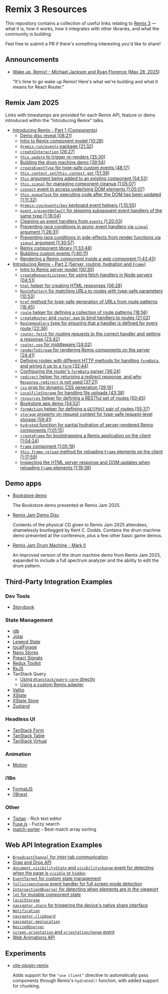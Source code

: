 # Remix 3 Resources

This repository contains a collection of useful links relating to [Remix 3](https://remix.run/blog/wake-up-remix) — what it is, how it works, how it integrates with other libraries, and what the community is building.

Feel free to submit a PR if there's something interesting you'd like to share!

## Announcements

- [Wake up, Remix! - Michael Jackson and Ryan Florence (May 28, 2025)](https://remix.run/blog/wake-up-remix)

  "It's time to go wake up Remix! Here's what we're building and what it means for React Router."

## Remix Jam 2025

Links with timestamps are provided for each Remix API, feature or demo introduced within the "Introducing Remix" talks.

- [Introducing Remix - Part 1 (Components)](https://www.youtube.com/watch?v=iZl0IKj0HHc)
  - [Demo disc reveal [08:21]](https://youtu.be/iZl0IKj0HHc?t=501)
  - [Intro to Remix component model [10:28]](https://youtu.be/iZl0IKj0HHc?t=628)
  - [`@remix-run/events` package [21:32]](https://youtu.be/iZl0IKj0HHc?t=1292)
  - [`createInteraction` [26:27]](https://youtu.be/iZl0IKj0HHc?t=1587)
  - [`this.update` to trigger re-renders [35:30]](https://youtu.be/iZl0IKj0HHc?t=2130)
  - [Building the drum machine demo [39:54]](https://youtu.be/iZl0IKj0HHc?t=2394)
  - [`createEventType` for type-safe custom events [48:17]](https://youtu.be/iZl0IKj0HHc?t=2897)
  - [`this.context.set`/`this.context.get` [51:39]](https://youtu.be/iZl0IKj0HHc?t=3099)
  - [`this` argument being added to an existing component [54:53]](https://youtu.be/iZl0IKj0HHc?t=3293)
  - [`this.signal` for managing component cleanup [1:05:07]](https://youtu.be/iZl0IKj0HHc?t=3907)
  - [`connect` event to access underlying DOM elements [1:05:07]](https://youtu.be/iZl0IKj0HHc?t=3907)
  - [`this.queueTask` for executing code after the DOM has been updated [1:11:32]](https://youtu.be/iZl0IKj0HHc?t=4292)
  - [`@remix-run/events/key` keyboard event helpers [1:15:55]](https://youtu.be/iZl0IKj0HHc?t=4555)
  - [`event.preventDefault` for skipping subsequent event handlers of the same type [1:18:04]](https://youtu.be/iZl0IKj0HHc?t=4684)
  - [Cleaning up event handlers from `events` [1:20:03]](https://youtu.be/iZl0IKj0HHc?t=4803)
  - [Preventing race conditions in async event handlers via `signal` argument [1:26:31]](https://youtu.be/iZl0IKj0HHc?t=5191)
  - [Preventing race conditions in side-effects from render functions via `signal` argument [1:30:57]](https://youtu.be/iZl0IKj0HHc?t=5457)
  - [Remix component library [1:33:48]](https://youtu.be/iZl0IKj0HHc?t=5628)
  - [Bubbling custom events [1:40:11]](https://youtu.be/iZl0IKj0HHc?t=6011)
  - [Rendering a Remix component inside a web component [1:43:45]](https://youtu.be/iZl0IKj0HHc?t=6225)
- [Introducing Remix - Part 2 (Server, routing, hydration and `Frame`)](https://www.youtube.com/watch?v=dZbZgxWlzr8)
  - [Intro to Remix server model [00:30]](https://youtu.be/dZbZgxWlzr8?t=30)
  - [`createRequestListener` for using fetch handlers in Node servers [04:51]](https://youtu.be/dZbZgxWlzr8?t=291)
  - [`html` helper for creating HTML responses [06:28]](https://youtu.be/dZbZgxWlzr8?t=388)
  - [`RoutePattern` for matching URLs to routes with type-safe parameters [10:53]](https://youtu.be/dZbZgxWlzr8?t=653)
  - [`href` method for type-safe generation of URLs from route patterns [16:45]](https://youtu.be/dZbZgxWlzr8?t=1005)
  - [`route` helper for defining a collection of route patterns [18:56]](https://youtu.be/dZbZgxWlzr8?t=1136)
  - [`createRouter` and `router.map` to bind handlers to routes [21:02]](https://youtu.be/dZbZgxWlzr8?t=1262)
  - [`RouteHandlers` type for ensuring that a handler is defined for every route [22:36]](https://youtu.be/dZbZgxWlzr8?t=1356)
  - [`router.fetch` for routing requests to the correct handler and getting a response [23:42]](https://youtu.be/dZbZgxWlzr8?t=1422)
  - [`router.use` for middleware [24:02]](https://youtu.be/dZbZgxWlzr8?t=1442)
  - [`renderToStream` for rendering Remix components on the server [24:41]](https://youtu.be/dZbZgxWlzr8?t=1481)
  - [Defining routes with different HTTP methods for handling `formData`, and wiring it up to a `form` [32:44]](https://youtu.be/dZbZgxWlzr8?t=1964)
  - [Configuring the router's `formData` parser [36:24]](https://youtu.be/dZbZgxWlzr8?t=2184)
  - [`redirect` helper for returning a redirect response, and why `Response.redirect` is not used [37:21]](https://youtu.be/dZbZgxWlzr8?t=2241)
  - [`css` prop for dynamic CSS generation [39:16]](https://youtu.be/dZbZgxWlzr8?t=2356)
  - [`LocalFileStorage` for handling file uploads [43:38]](https://youtu.be/dZbZgxWlzr8?t=2618)
  - [`resources` helper for defining a RESTful set of routes [50:45]](https://youtu.be/dZbZgxWlzr8?t=3045)
  - [Bookstore app demo [54:52]](https://youtu.be/dZbZgxWlzr8?t=3292)
  - [`formAction` helper for defining a `GET`/`POST` pair of routes [55:37]](https://youtu.be/dZbZgxWlzr8?t=3337)
  - [`storage` property on request context for type-safe request-level storage [59:41]](https://youtu.be/dZbZgxWlzr8?t=3581)
  - [`hydrated` function for partial hydration of server-rendered Remix components [1:01:15]](https://youtu.be/dZbZgxWlzr8?t=3675)
  - [`createFrame` for bootstrapping a Remix application on the client [1:04:24]](https://youtu.be/dZbZgxWlzr8?t=3864)
  - [`Frame` component [1:05:19]](https://youtu.be/dZbZgxWlzr8?t=3919)
  - [`this.frame.reload` method for reloading `Frame` elements on the client [1:17:59]](https://youtu.be/dZbZgxWlzr8?t=4679)
  - [Inspecting the HTML server response and DOM updates when reloading `Frame` elements [1:19:38]](https://youtu.be/dZbZgxWlzr8?t=4778)

## Demo apps

- [Bookstore demo](https://github.com/remix-run/remix/tree/main/demos/bookstore)

  The Bookstore demo presented at Remix Jam 2025.

- [Remix Jam Demo Disc](https://github.com/kentcdodds/remix-jam)

  Contents of the physical CD given to Remix Jam 2025 attendees, shamelessly bootlegged by Kent C. Dodds. Contains the drum machine demo presented at the conference, plus a few other basic game demos.

- [Remix Jam Drum Machine - Mark II](https://github.com/rossipedia/remix-jam-mk2)

  An improved version of the drum machine demo from Remix Jam 2025, expanded to include a full spectrum analyzer and the ability to edit the drum pattern.


## Third-Party Integration Examples

### Dev Tools

- [Storybook](https://github.com/markdalgleish/remix-storybook-example)

### State Management

- [idb](https://github.com/sergiodxa/remix-v3-examples/blob/main/app/storage/idb.tsx)
- [Jotai](https://github.com/sergiodxa/remix-v3-examples/blob/main/app/state-libs/jotai.tsx)
- [Legend State](https://github.com/sergiodxa/remix-v3-examples/blob/main/app/state-libs/legend-state.tsx)
- [localForage](https://github.com/sergiodxa/remix-v3-examples/blob/main/app/storage/localforage.tsx)
- [Nano Stores](https://github.com/sergiodxa/remix-v3-examples/blob/main/app/state-libs/nanostores.tsx)
- [Preact Signals](https://github.com/sergiodxa/remix-v3-examples/blob/main/app/state-libs/signals.tsx)
- [Redux Toolkit](https://github.com/sergiodxa/remix-v3-examples/blob/main/app/state-libs/redux.tsx)
- [RxJS](https://github.com/sergiodxa/remix-v3-examples/blob/main/app/state-libs/rxjs.tsx)
- TanStack Query
  - [Using `@tanstack/query-core` directly](https://github.com/sergiodxa/remix-v3-examples/blob/main/app/tanstack-libs/query.tsx)
  - [Using a custom Remix adapter](https://gist.github.com/aleclarson/914a784b7a27a2b5b66358b9f9e0622e)
- [Valtio](https://github.com/sergiodxa/remix-v3-examples/blob/main/app/state-libs/valtio.tsx)
- [XState](https://github.com/sergiodxa/remix-v3-examples/blob/main/app/state-libs/xstate.tsx)
- [XState Store](https://github.com/sergiodxa/remix-v3-examples/blob/main/app/state-libs/xstate-store.tsx)
- [Zustand](https://github.com/sergiodxa/remix-v3-examples/blob/main/app/state-libs/zustand.tsx)

### Headless UI

- [TanStack Form](https://github.com/sergiodxa/remix-v3-examples/blob/main/app/tanstack-libs/form.tsx)
- [TanStack Table](https://github.com/sergiodxa/remix-v3-examples/blob/main/app/tanstack-libs/table.tsx)
- [TanStack Virtual](https://github.com/sergiodxa/remix-v3-examples/blob/main/app/tanstack-libs/virtual.tsx)

### Animation

- [Motion](https://github.com/sergiodxa/remix-v3-examples/blob/main/app/animations/motion.tsx)

### i18n

- [FormatJS](https://github.com/sergiodxa/remix-v3-examples/blob/main/app/i18n/formatjs.tsx)
- [i18next](https://github.com/sergiodxa/remix-v3-examples/blob/main/app/i18next.tsx)

### Other

- [Tiptap](https://github.com/sergiodxa/remix-v3-examples/blob/main/app/rich-text/tiptap.tsx) - Rich text editor
- [Fuse.js](https://github.com/sergiodxa/remix-v3-examples/blob/main/app/search/fuse.tsx) - Fuzzy search
- [match-sorter](https://github.com/sergiodxa/remix-v3-examples/blob/main/app/search/match-sorter.tsx) - Best-match array sorting

## Web API Integration Examples

- [`BroadcastChannel` for inter-tab communication](https://github.com/sergiodxa/remix-v3-examples/blob/main/app/web-api/broadcast-channel.tsx)
- [Drag and Drop API](https://github.com/sergiodxa/remix-v3-examples/blob/main/app/web-api/drag-drop.tsx)
- [`document.visibilityState` and `visibilitychange` event for detecting when the page is `visible` or `hidden`](https://github.com/sergiodxa/remix-v3-examples/blob/main/app/web-api/page-visibility.tsx)
- [`EventTarget` for custom state management](https://github.com/sergiodxa/remix-v3-examples/blob/main/app/state-libs/event-target.tsx)
- [`fullscreenchange` event handler for full screen mode detection](https://github.com/sergiodxa/remix-v3-examples/blob/main/app/web-api/fullscreen.tsx)
- [`IntersectionObserver` for detecting when elements are in the viewport](https://github.com/sergiodxa/remix-v3-examples/blob/main/app/web-api/intersection-observer.tsx)
- [`let` for mutable component state](https://github.com/sergiodxa/remix-v3-examples/blob/main/app/state-libs/vanilla.tsx)
- [`localStorage`](https://github.com/sergiodxa/remix-v3-examples/blob/main/app/storage/local-storage.tsx)
- [`navigator.share` for triggering the device's native share interface](https://github.com/sergiodxa/remix-v3-examples/blob/main/app/web-api/share.tsx)
- [`Notification`](https://github.com/sergiodxa/remix-v3-examples/blob/main/app/web-api/notification.tsx)
- [`navigator.clipboard`](https://github.com/sergiodxa/remix-v3-examples/blob/main/app/web-api/clipboard.tsx)
- [`navigator.geolocation`](https://github.com/sergiodxa/remix-v3-examples/blob/main/app/web-api/geolocation.tsx)
- [`ResizeObserver`](https://github.com/sergiodxa/remix-v3-examples/blob/main/app/web-api/resize-observer.tsx)
- [`screen.orientation` and `orientationchange` event](https://github.com/sergiodxa/remix-v3-examples/blob/main/app/web-api/screen-orientation.tsxhttps://github.com/sergiodxa/remix-v3-examples/blob/main/app/web-api/screen-orientation.tsx)
- [Web Animations API](https://github.com/sergiodxa/remix-v3-examples/blob/main/app/web-api/web-animations.tsx)

## Experiments

- [vite-plugin-remix](https://github.com/jacob-ebey/vite-plugin-remix)

  Adds support for the `"use client"` directive to automatically pass components through Remix's `hydrated()` function, with added support for chunking.
